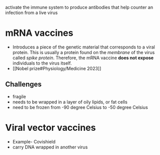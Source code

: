 activate the immune system to produce antibodies that help counter an infection from a live virus
# mRNA vaccines
- Introduces a piece of the genetic material that corresponds to a viral protein. This is usually a protein found on the *membrane* of the virus called *spike protein*. Therefore, the mRNA vaccine **does not expose** individuals to the virus itself.
- [[Nobel prize#Physiology/Medicine 2023]]
## Challenges
- fragile
- needs to be wrapped in a layer of oily lipids, or fat cells
- need to be frozen from -­90 degree Celsius to ­-50 degree Celsius
# Viral vector vaccines
- Example- Covishield
- carry DNA wrapped in another virus